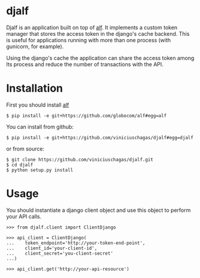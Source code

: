 djalf
===

Djalf is an application built on top of [alf](https://github.com/globocom/alf). It implements a custom token manager that stores the access token in the django's cache backend. This is useful for applications running with more than one process (with gunicorn, for example).

Using the django's cache the application can share the access token among Its process and reduce the number of transactions with the API.

Installation
===

First you should install [alf](https://github.com/globocom/alf)

    $ pip install -e git+https://github.com/globocom/alf#egg=alf

You can install from github:

    $ pip install -e git+https://github.com/viniciuschagas/djalf#egg=djalf

or from source:

    $ git clone https://github.com/viniciuschagas/djalf.git
    $ cd djalf
    $ python setup.py install

Usage
===

You should instantiate a django client object and use this object to perform your API calls.

    >>> from djalf.client import ClientDjango

    >>> api_client = ClientDjango(
    ...    token_endpoint='http://your-token-end-point',
    ...    client_id='your-client-id',
    ...    client_secret='you-client-secret'
    ...)

    >>> api_client.get('http://your-api-resource')

